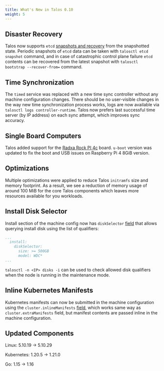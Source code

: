 ```yaml
---
title: What's New in Talos 0.10
weight: 5
---
```


## Disaster Recovery

Talos now supports `etcd` [snapshots and recovery](../../guides/disaster-recovery/) from the snapshotted state.
Periodic snapshots of `etcd` data can be taken with `talosctl etcd snapshot` command, and in case of catastrophic control plane
failure `etcd` contents can be recovered from the latest snapshot with `talosctl bootstrap --recover-from=` command.

## Time Synchronization

The `timed` service was replaced with a new time sync controller without any machine configuration changes.
There should be no user-visible changes in the way new time synchronization process works, logs are now
available via `talosctl logs controller-runtime`.
Talos now prefers last successful time server (by IP address) on each sync attempt, which improves sync accuracy.

## Single Board Computers

Talos added support for the [Radxa Rock PI 4c](../../single-board-computers/rockpi_4/) board.
`u-boot` version was updated to fix the boot and USB issues on Raspberry Pi 4 8GiB version.

## Optimizations

Multiple optimizations were applied to reduce Talos `initramfs` size and memory footprint.
As a result, we see a reduction of memory usage of around 100 MiB for the core Talos components which leaves more resources available for you workloads.

## Install Disk Selector

Install section of the machine config now has `diskSelector` [field](../../reference/configuration/#installconfig) that allows querying install disk using the list of qualifiers:

```yaml
...
  install:
    diskSelector:
      size: >= 500GB
      model: WDC*
...
```

`talosctl -n <IP> disks -i` can be used to check allowed disk qualifiers when the node is running in the maintenance mode.

## Inline Kubernetes Manifests

Kubernetes manifests can now be submitted in the machine configuration using the `cluster.inlineManifests` [field](../../reference/configuration/#clusterconfig),
which works same way as `cluster.extraManifests` field, but manifest contents are passed inline in the machine configuration.

## Updated Components

Linux: 5.10.19 -> 5.10.29

Kubernetes: 1.20.5 -> 1.21.0

Go: 1.15 -> 1.16
